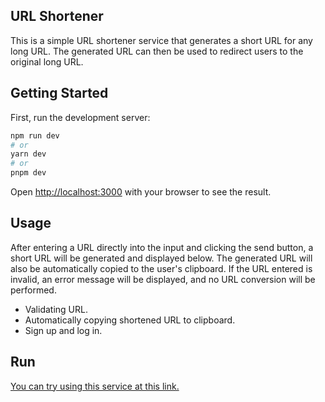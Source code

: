 ## URL Shortener

This is a simple URL shortener service that generates a short URL for any long URL. The generated URL can then be used to redirect users to the original long URL.

## Getting Started

First, run the development server:

```bash
npm run dev
# or
yarn dev
# or
pnpm dev
```

Open [http://localhost:3000](http://localhost:3000) with your browser to see the result.

## Usage

After entering a URL directly into the input and clicking the send button, a short URL will be generated and displayed below. The generated URL will also be automatically copied to the user's clipboard. If the URL entered is invalid, an error message will be displayed, and no URL conversion will be performed.

- Validating URL.
- Automatically copying shortened URL to clipboard.
- Sign up and log in.

## Run

[You can try using this service at this link.](https://url-shortener-6owq.onrender.com/)
